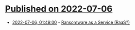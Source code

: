 # [Published on 2022-07-06](index.md)

* [2022-07-06, 01:49:00](https://soylentnews.org/article.pl?sid=22/07/05/1251246&from=rss) - [Ransomware as a Service (RaaS?)](https://soylentnews.org/article.pl?sid=22/07/05/1251246&from=rss)
